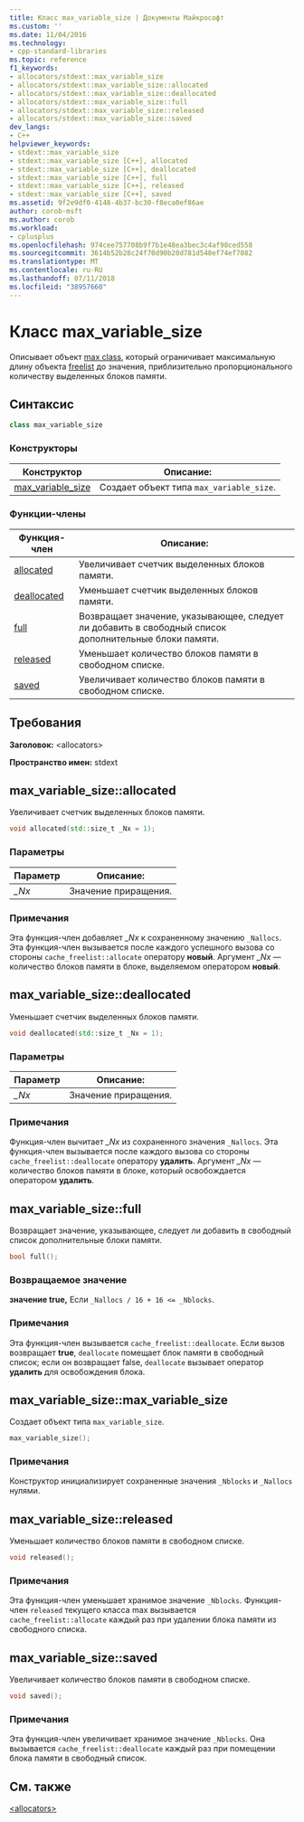 ```yaml
---
title: Класс max_variable_size | Документы Майкрософт
ms.custom: ''
ms.date: 11/04/2016
ms.technology:
- cpp-standard-libraries
ms.topic: reference
f1_keywords:
- allocators/stdext::max_variable_size
- allocators/stdext::max_variable_size::allocated
- allocators/stdext::max_variable_size::deallocated
- allocators/stdext::max_variable_size::full
- allocators/stdext::max_variable_size::released
- allocators/stdext::max_variable_size::saved
dev_langs:
- C++
helpviewer_keywords:
- stdext::max_variable_size
- stdext::max_variable_size [C++], allocated
- stdext::max_variable_size [C++], deallocated
- stdext::max_variable_size [C++], full
- stdext::max_variable_size [C++], released
- stdext::max_variable_size [C++], saved
ms.assetid: 9f2e9df0-4148-4b37-bc30-f8eca0ef86ae
author: corob-msft
ms.author: corob
ms.workload:
- cplusplus
ms.openlocfilehash: 974cee757708b9f7b1e48ea3bec3c4af98ced558
ms.sourcegitcommit: 3614b52b28c24f70d90b20d781d548ef74ef7082
ms.translationtype: MT
ms.contentlocale: ru-RU
ms.lasthandoff: 07/11/2018
ms.locfileid: "38957660"
---
```

# <a name="maxvariablesize-class"></a>Класс max_variable_size

Описывает объект [max class](../standard-library/allocators-header.md), который ограничивает максимальную длину объекта [freelist](../standard-library/freelist-class.md) до значения, приблизительно пропорционального количеству выделенных блоков памяти.

## <a name="syntax"></a>Синтаксис

```cpp
class max_variable_size
```

### <a name="constructors"></a>Конструкторы

|Конструктор|Описание:|
|-|-|
|[max_variable_size](#max_variable_size)|Создает объект типа `max_variable_size`.|

### <a name="member-functions"></a>Функции-члены

|Функция-член|Описание:|
|-|-|
|[allocated](#allocated)|Увеличивает счетчик выделенных блоков памяти.|
|[deallocated](#deallocated)|Уменьшает счетчик выделенных блоков памяти.|
|[full](#full)|Возвращает значение, указывающее, следует ли добавить в свободный список дополнительные блоки памяти.|
|[released](#released)|Уменьшает количество блоков памяти в свободном списке.|
|[saved](#saved)|Увеличивает количество блоков памяти в свободном списке.|

## <a name="requirements"></a>Требования

**Заголовок:** \<allocators>

**Пространство имен:** stdext

## <a name="allocated"></a>  max_variable_size::allocated

Увеличивает счетчик выделенных блоков памяти.

```cpp
void allocated(std::size_t _Nx = 1);
```

### <a name="parameters"></a>Параметры

|Параметр|Описание:|
|---------------|-----------------|
|*_Nx*|Значение приращения.|

### <a name="remarks"></a>Примечания

Эта функция-член добавляет *_Nx* к сохраненному значению `_Nallocs`. Эта функция-член вызывается после каждого успешного вызова со стороны `cache_freelist::allocate` оператору **новый**. Аргумент *_Nx* — количество блоков памяти в блоке, выделяемом оператором **новый**.

## <a name="deallocated"></a>  max_variable_size::deallocated

Уменьшает счетчик выделенных блоков памяти.

```cpp
void deallocated(std::size_t _Nx = 1);
```

### <a name="parameters"></a>Параметры

|Параметр|Описание:|
|---------------|-----------------|
|*_Nx*|Значение приращения.|

### <a name="remarks"></a>Примечания

Функция-член вычитает *_Nx* из сохраненного значения `_Nallocs`. Эта функция-член вызывается после каждого вызова со стороны `cache_freelist::deallocate` оператору **удалить**. Аргумент *_Nx* — количество блоков памяти в блоке, который освобождается оператором **удалить**.

## <a name="full"></a>  max_variable_size::full

Возвращает значение, указывающее, следует ли добавить в свободный список дополнительные блоки памяти.

```cpp
bool full();
```

### <a name="return-value"></a>Возвращаемое значение

**значение true,** Если `_Nallocs / 16 + 16 <= _Nblocks`.

### <a name="remarks"></a>Примечания

Эта функция-член вызывается `cache_freelist::deallocate`. Если вызов возвращает **true**, `deallocate` помещает блок памяти в свободный список; если он возвращает false, `deallocate` вызывает оператор **удалить** для освобождения блока.

## <a name="max_variable_size"></a>  max_variable_size::max_variable_size

Создает объект типа `max_variable_size`.

```cpp
max_variable_size();
```

### <a name="remarks"></a>Примечания

Конструктор инициализирует сохраненные значения `_Nblocks` и `_Nallocs` нулями.

## <a name="released"></a>  max_variable_size::released

Уменьшает количество блоков памяти в свободном списке.

```cpp
void released();
```

### <a name="remarks"></a>Примечания

Эта функция-член уменьшает хранимое значение `_Nblocks`. Функция-член `released` текущего класса max вызывается `cache_freelist::allocate` каждый раз при удалении блока памяти из свободного списка.

## <a name="saved"></a>  max_variable_size::saved

Увеличивает количество блоков памяти в свободном списке.

```cpp
void saved();
```

### <a name="remarks"></a>Примечания

Эта функция-член увеличивает хранимое значение `_Nblocks`. Она вызывается `cache_freelist::deallocate` каждый раз при помещении блока памяти в свободный список.

## <a name="see-also"></a>См. также

[\<allocators>](../standard-library/allocators-header.md)<br/>
